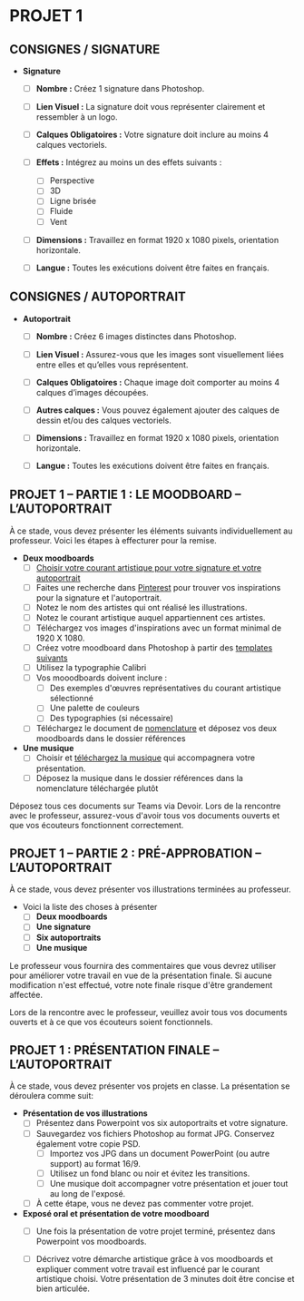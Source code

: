 # PROJET 1

## CONSIGNES / SIGNATURE

* **Signature**
  * [ ] **Nombre :** Créez 1 signature dans Photoshop.
  * [ ] **Lien Visuel :** La signature doit vous représenter clairement et ressembler à un logo.
  * [ ] **Calques Obligatoires :** Votre signature doit inclure au moins 4 calques vectoriels.
  * [ ] **Effets :** Intégrez au moins un des effets suivants :
    * [ ] Perspective
    * [ ] 3D
    * [ ] Ligne brisée
    * [ ] Fluide
    * [ ] Vent
  * [ ] **Dimensions :** Travaillez en format 1920 x 1080 pixels, orientation horizontale.
  * [ ] **Langue :** Toutes les exécutions doivent être faites en français.


## CONSIGNES / AUTOPORTRAIT

* **Autoportrait**
  * [ ] **Nombre :** Créez 6 images distinctes dans Photoshop.
  * [ ] **Lien Visuel :** Assurez-vous que les images sont visuellement liées entre elles et qu’elles vous représentent.
  * [ ] **Calques Obligatoires :** Chaque image doit comporter au moins 4 calques d’images découpées.
  * [ ] **Autres calques :** Vous pouvez également ajouter des calques de dessin et/ou des calques vectoriels.
  * [ ] **Dimensions :** Travaillez en format 1920 x 1080 pixels, orientation horizontale.
  * [ ] **Langue :** Toutes les exécutions doivent être faites en français.
  

## PROJET 1 – PARTIE 1 : LE MOODBOARD – L’AUTOPORTRAIT

À ce stade, vous devez présenter les éléments suivants individuellement au professeur. Voici les étapes à effecturer pour la remise. 

* **Deux moodboards**
  * [ ] [Choisir votre courant artistique pour votre signature et votre autoportrait](https://cmontmorency365-my.sharepoint.com/:p:/g/personal/flpilote_cmontmorency_qc_ca/EbWlYrtLqN1Mlf0xWOwJArEB92yLuuZ_LoN2-32pD9rcwQ?e=d63kE3)
  * [ ] Faites une recherche dans [Pinterest](https://www.pinterest.com/) pour trouver vos inspirations pour la signature et l'autoportrait.
  * [ ] Notez le nom des artistes qui ont réalisé les illustrations.
  * [ ] Notez le courant artistique auquel appartiennent ces artistes.
  * [ ] Téléchargez vos images d'inspirations avec un format minimal de 1920 X 1080. 
  * [ ] Créez votre moodboard dans Photoshop à partir des [templates suivants](https://cmontmorency365-my.sharepoint.com/:f:/g/personal/flpilote_cmontmorency_qc_ca/EgMWAkBvYPJKspzsmGFOrqABp__7LcDgB9KLSWMrT_QmXw?e=c4R2Of)
  * [ ] Utilisez la typographie Calibri <br>
  * [ ] Vos mooodboards doivent inclure :
      * [ ] Des exemples d'œuvres représentatives du courant artistique sélectionné
      * [ ] Une palette de couleurs
      * [ ] Des typographies (si nécessaire)
  * [ ] Téléchargez le document de [nomenclature](https://cmontmorency365-my.sharepoint.com/:f:/g/personal/flpilote_cmontmorency_qc_ca/EtTOCPWMaspFh1mZfR3pQdkBnuwrvNMDu4M49-V-qh56jg?e=gPDhoR) et déposez vos deux moodboards dans le dossier références

 * **Une musique**
    * [ ] Choisir et [téléchargez la musique](https://ytmp3.cc/en13/) qui accompagnera votre présentation.
    * [ ] Déposez la musique dans le dossier références dans la nomenclature téléchargée plutôt

Déposez tous ces documents sur Teams via Devoir. Lors de la rencontre avec le professeur, assurez-vous d'avoir tous vos documents ouverts et que vos écouteurs fonctionnent correctement.


## PROJET 1 – PARTIE 2 : PRÉ-APPROBATION – L’AUTOPORTRAIT

À ce stade, vous devez présenter vos illustrations terminées au professeur. 

* Voici la liste des choses à présenter
  * [ ] **Deux moodboards**
  * [ ] **Une signature**
  * [ ] **Six autoportraits**
  * [ ] **Une musique**

Le professeur vous fournira des commentaires que vous devrez utiliser pour améliorer votre travail en vue de la présentation finale. Si aucune modification n'est effectué, votre note finale risque d'être grandement affectée. 

Lors de la rencontre avec le professeur, veuillez avoir tous vos documents ouverts et à ce que vos écouteurs soient fonctionnels.


## PROJET 1 : PRÉSENTATION FINALE – L’AUTOPORTRAIT

À ce stade, vous devez présenter vos projets en classe. La présentation se déroulera comme suit:

* **Présentation de vos illustrations**
  * [ ] Présentez dans Powerpoint vos six autoportraits et votre signature.
  * [ ] Sauvegardez vos fichiers Photoshop au format JPG. Conservez également votre copie PSD.
    * [ ] Importez vos JPG dans un document PowerPoint (ou autre support) au format 16/9.
    * [ ] Utilisez un fond blanc ou noir et évitez les transitions.
    * [ ] Une musique doit accompagner votre présentation et jouer tout au long de l'exposé.
  * [ ] À cette étape, vous ne devez pas commenter votre projet.
          
* **Exposé oral et présentation de votre moodboard**
  * [ ] Une fois la présentation de votre projet terminé, présentez dans Powerpoint vos moodboards.
  * [ ] Décrivez votre démarche artistique grâce à vos moodboards et expliquer comment votre travail est influencé par le courant artistique choisi. Votre présentation de 3 minutes doit être concise et bien articulée.

